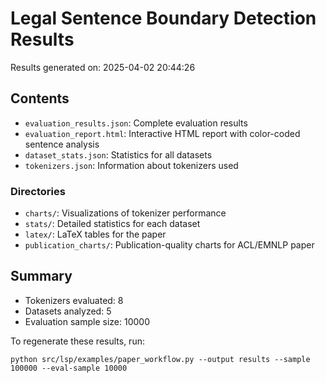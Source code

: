 # Legal Sentence Boundary Detection Results

Results generated on: 2025-04-02 20:44:26

## Contents

- `evaluation_results.json`: Complete evaluation results
- `evaluation_report.html`: Interactive HTML report with color-coded sentence analysis
- `dataset_stats.json`: Statistics for all datasets
- `tokenizers.json`: Information about tokenizers used

### Directories

- `charts/`: Visualizations of tokenizer performance
- `stats/`: Detailed statistics for each dataset
- `latex/`: LaTeX tables for the paper
- `publication_charts/`: Publication-quality charts for ACL/EMNLP paper

## Summary

- Tokenizers evaluated: 8
- Datasets analyzed: 5
- Evaluation sample size: 10000

To regenerate these results, run:
```
python src/lsp/examples/paper_workflow.py --output results --sample 100000 --eval-sample 10000
```

